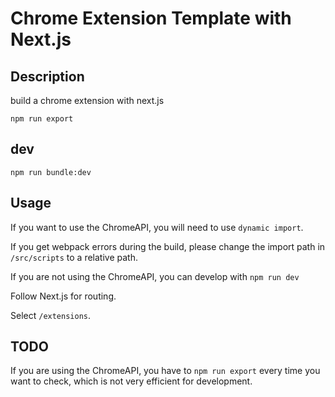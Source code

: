 # Chrome Extension Template with Next.js

## Description

build a chrome extension with next.js

```bash:bash
npm run export
```

## dev

```
npm run bundle:dev
```

## Usage

If you want to use the ChromeAPI, you will need to use `dynamic import`.

If you get webpack errors during the build, please change the import path in `/src/scripts` to a relative path.

If you are not using the ChromeAPI, you can develop with `npm run dev`

Follow Next.js for routing.

Select `/extensions`.

## TODO

If you are using the ChromeAPI, you have to `npm run export` every time you want to check, which is not very efficient for development.
